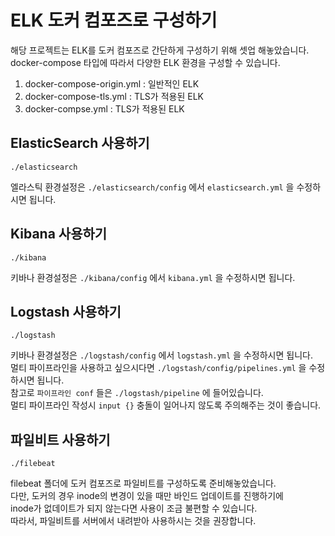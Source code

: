 # ELK 도커 컴포즈로 구성하기

해당 프로젝트는 ELK를 도커 컴포즈로 간단하게 구성하기 위해 셋업 해놓았습니다.  
docker-compose 타입에 따라서 다양한 ELK 환경을 구성할 수 있습니다.  
  
1. docker-compose-origin.yml : 일반적인 ELK  
2. docker-compose-tls.yml : TLS가 적용된 ELK  
3. docker-compse.yml : TLS가 적용된 ELK  

## ElasticSearch 사용하기
```
./elasticsearch
```

엘라스틱 환경설정은 `./elasticsearch/config` 에서 `elasticsearch.yml` 을 수정하시면 됩니다.  
  
## Kibana 사용하기

```
./kibana
```

키바나 환경설정은 `./kibana/config` 에서 `kibana.yml` 을 수정하시면 됩니다.   


## Logstash 사용하기

```
./logstash
```
키바나 환경설정은 `./logstash/config` 에서 `logstash.yml` 을 수정하시면 됩니다.   
멀티 파이프라인을 사용하고 싶으시다면 `./logstash/config/pipelines.yml` 을 수정하시면 됩니다.   
참고로 `파이프라인 conf` 들은 `./logstash/pipeline` 에 들어있습니다.   
멀티 파이프라인 작성시 `input {}` 충돌이 일어나지 않도록 주의해주는 것이 좋습니다.   


## 파일비트 사용하기

```
./filebeat
```

filebeat 폴더에 도커 컴포즈로 파일비트를 구성하도록 준비해놓았습니다.   
다만, 도커의 경우 inode의 변경이 있을 때만 바인드 업데이트를 진행하기에   
inode가 없데이트가 되지 않는다면 사용이 조금 불편할 수 있습니다.  
따라서, 파일비트를 서버에서 내려받아 사용하시는 것을 권장합니다.   



